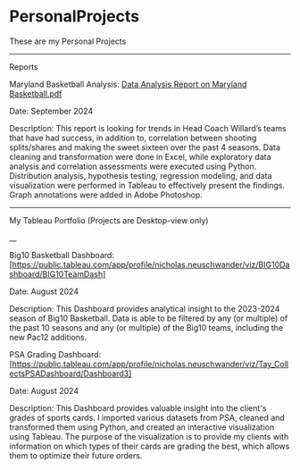 # PersonalProjects

These are my Personal Projects

----

Reports

Maryland Basketball Analysis: [Data Analysis Report on Maryland Basketball.pdf](https://github.com/user-attachments/files/17216776/Data.Analysis.Report.on.Maryland.Basketball.pdf)

Date: September 2024

Description: This report is looking for trends in Head Coach Willard’s teams that have had success, in addition to, correlation between shooting splits/shares and making the sweet sixteen over the past 4 seasons. Data cleaning and transformation were done in Excel, while exploratory data analysis and correlation assessments were executed using Python. Distribution analysis, hypothesis testing, regression modeling, and data visualization were performed in Tableau to effectively present the findings. Graph annotations were added in Adobe Photoshop.



----


My Tableau Portfolio (Projects are Desktop-view only)

__

Big10 Basketball Dashboard: [https://public.tableau.com/app/profile/nicholas.neuschwander/viz/BIG10Dashboard/BIG10TeamDash]


Date: August 2024

Description: This Dashboard provides analytical insight to the 2023-2024 season of Big10 Basketball. Data is able to be filtered by any (or multiple) of the past 10 seasons and any (or multiple) of the Big10 teams, including the new Pac12 additions.





PSA Grading Dashboard: [https://public.tableau.com/app/profile/nicholas.neuschwander/viz/Tay_CollectsPSADashboard/Dashboard3]


Date: August 2024

Description: This Dashboard provides valuable insight into the client's grades of sports cards. I imported various datasets from PSA, cleaned and transformed them using Python, and created an interactive visualization using Tableau. The purpose of the visualization is to provide my clients with information on which types of their cards are grading the best, which allows them to optimize their future orders.
